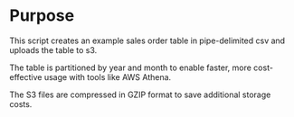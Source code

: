 # Purpose

This script creates an example sales order table in pipe-delimited csv and uploads the table to s3. 

The table is partitioned by year and month to enable faster, more cost-effective usage with tools like AWS Athena. 

The S3 files are compressed in GZIP format to save additional storage costs.